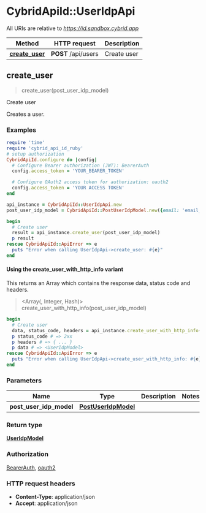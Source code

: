 # CybridApiId::UserIdpApi

All URIs are relative to *https://id.sandbox.cybrid.app*

| Method | HTTP request | Description |
| ------ | ------------ | ----------- |
| [**create_user**](UserIdpApi.md#create_user) | **POST** /api/users | Create user |


## create_user

> <UserIdpModel> create_user(post_user_idp_model)

Create user

Creates a user.  

### Examples

```ruby
require 'time'
require 'cybrid_api_id_ruby'
# setup authorization
CybridApiId.configure do |config|
  # Configure Bearer authorization (JWT): BearerAuth
  config.access_token = 'YOUR_BEARER_TOKEN'

  # Configure OAuth2 access token for authorization: oauth2
  config.access_token = 'YOUR ACCESS TOKEN'
end

api_instance = CybridApiId::UserIdpApi.new
post_user_idp_model = CybridApiId::PostUserIdpModel.new({email: 'email_example'}) # PostUserIdpModel | 

begin
  # Create user
  result = api_instance.create_user(post_user_idp_model)
  p result
rescue CybridApiId::ApiError => e
  puts "Error when calling UserIdpApi->create_user: #{e}"
end
```

#### Using the create_user_with_http_info variant

This returns an Array which contains the response data, status code and headers.

> <Array(<UserIdpModel>, Integer, Hash)> create_user_with_http_info(post_user_idp_model)

```ruby
begin
  # Create user
  data, status_code, headers = api_instance.create_user_with_http_info(post_user_idp_model)
  p status_code # => 2xx
  p headers # => { ... }
  p data # => <UserIdpModel>
rescue CybridApiId::ApiError => e
  puts "Error when calling UserIdpApi->create_user_with_http_info: #{e}"
end
```

### Parameters

| Name | Type | Description | Notes |
| ---- | ---- | ----------- | ----- |
| **post_user_idp_model** | [**PostUserIdpModel**](PostUserIdpModel.md) |  |  |

### Return type

[**UserIdpModel**](UserIdpModel.md)

### Authorization

[BearerAuth](../README.md#BearerAuth), [oauth2](../README.md#oauth2)

### HTTP request headers

- **Content-Type**: application/json
- **Accept**: application/json

